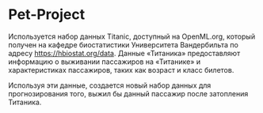 # Pet-Project

Используется набор данных Titanic, доступный на OpenML.org, который получен на кафедре биостатистики Университета Вандербильта по адресу https://hbiostat.org/data. Данные «Титаника» предоставляют информацию о выживании пассажиров на «Титанике» и характеристиках пассажиров, таких как возраст и класс билетов. 

Используя эти данные, создается новый набор данных для прогнозирования того, выжил бы данный пассажир после затопления Титаника. 


